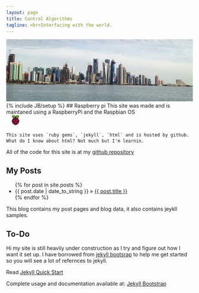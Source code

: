 ```yaml
---
layout: page
title: Control Algorithms
tagline: <br>Interfacing with the world.
--- 
```

<!-- edit styles -->
<!--
<style type="text/css">
  body{background:grey}
</style>
-->
<section role="banner">
  <img src="/img/banner.jpg" />
</section>
{% include JB/setup %}
## Raspberry pi
This site was made and is maintaned using a RaspberryPi and the Raspbian OS
<section role="raspberry_pi">
  <img src="/img/raspberry_pi.JPG" />
</section>
    
    This site uses `ruby gems`, `jekyll`, `html` and is hosted by github.
    What do I know about html? Not much but I'm learnin.
    
All of the code for this site is at my [github repository](http://github.com/philwilliammee/philwilliammee.github.com)
    
## My Posts

<ul class="posts">
  {% for post in site.posts %}
    <li><span>{{ post.date | date_to_string }}</span> &raquo; <a href="{{ BASE_PATH }}{{ post.url }}">{{ post.title }}</a></li>
  {% endfor %}
</ul>

This blog contains my post pages and blog data, it also contains jeykll samples.

## To-Do

Hi my site is still heavily under construction as I try and figure out how I want it set up.
I have borrowed from [jekyll bootsrap](http://github.com/plusjade/jekyll-bootstrap) to help me get started so you will see a lot of refernces to jekyll.

Read [Jekyll Quick Start](http://jekyllbootstrap.com/usage/jekyll-quick-start.html)

Complete usage and documentation available at: [Jekyll Bootstrap](http://jekyllbootstrap.com)



